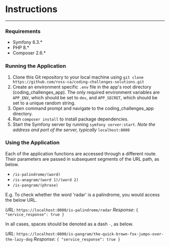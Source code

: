 # Instructions

---

### Requirements

- Symfony 6.3.*
- PHP 8.*
- Composer 2.6.*

### Running the Application

1. Clone this Git repository to your local machine using `git clone https://github.com/ross-ca/coding-challenges-solutions.git`
2. Create an environment specific `.env` file in the app's root directory (coding_challenges_app). The only required environment variables are `APP_ENV`, which should be set to `dev`, and `APP_SECRET`, which should be set to a unique random string.
3. Open command prompt and navigate to the coding_challenges_app directory.
4. Run `composer install` to install package dependencies.
5. Start the Symfony server by running `symfony server:start`.
*Note the address and port of the server, typically* `localhost:8000`

### Using the Application

Each of the application functions are accessed through a different route. Their parameters are passed in subsequent segments of the URL path, as below.

- `/is-palindrome/(word)`
- `/is-anagram/(word 1)/(word 2)`
- `/is-pangram/(phrase)`

E.g. To check whether the word 'radar' is a palindrome, you would access the below URL.

*URL*: `https://localhost:8000/is-palindrome/radar`
*Response*: `{ "service_response": true }`

In all cases, spaces should be denoted as a dash `-`, as below.

*URL*: `https://localhost:8000/is-pangram/the-quick-brown-fox-jumps-over-the-lazy-dog`
*Response*: `{ "service_response": true }`
